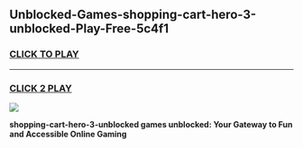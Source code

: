 
## Unblocked-Games-shopping-cart-hero-3-unblocked-Play-Free-5c4f1
<h3>
<a href="https://premium76.site?title=shopping-cart-hero-3-unblocked&ref=18A1">CLICK TO PLAY</a></h3>
<hr>

<h3>
<a href="https://premium76.site?title=shopping-cart-hero-3-unblocked&ref=18A1">CLICK 2 PLAY</a>
  
</h3>

<a href="https://premium76.site?title=shopping-cart-hero-3-unblocked&ref=18A1"><img src="https://clearcache.store/games.png"></a>


**shopping-cart-hero-3-unblocked games unblocked: Your Gateway to Fun and Accessible Online Gaming**

